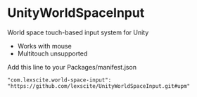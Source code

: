 # UnityWorldSpaceInput
World space touch-based input system for Unity

- Works with mouse
- Multitouch unsupported

Add this line to your Packages/manifest.json
```
"com.lexscite.world-space-input": "https://github.com/lexscite/UnityWorldSpaceInput.git#upm"
```
